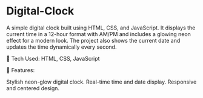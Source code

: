 # Digital-Clock
A simple digital clock built using HTML, CSS, and JavaScript. It displays the current time in a 12-hour format with AM/PM and includes a glowing neon effect for a modern look. The project also shows the current date and updates the time dynamically every second.

🚀 Tech Used: HTML, CSS, JavaScript

🎨 Features:

Stylish neon-glow digital clock.
Real-time time and date display.
Responsive and centered design.
